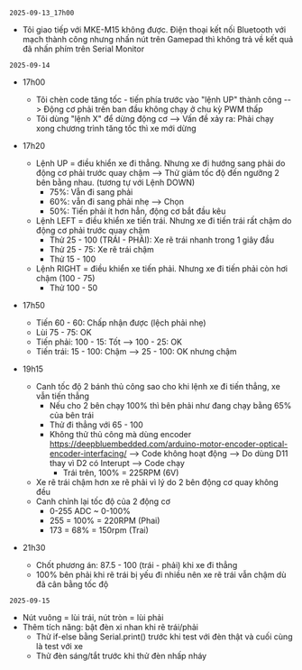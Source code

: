 `2025-09-13_17h00`
- Tôi giao tiếp với MKE-M15 không được. Điện thoại kết nối Bluetooth với mạch thành công nhưng nhấn nút trên Gamepad thì không trả về kết quả đã nhấn phím trên Serial Monitor

`2025-09-14`
- 17h00
    + Tôi chèn code tăng tốc - tiến phía trước vào "lệnh UP" thành công --> Động cơ phải trên ban đầu không chạy ở chu kỳ PWM thấp
    + Tôi dùng "lệnh X" để dừng động cơ --> Vấn đề xảy ra: Phải chạy xong chương trình tăng tốc thì xe mới dừng

- 17h20
    - Lệnh UP = điều khiển xe đi thẳng. Nhưng xe đi hướng sang phải do động cơ phải trước quay chậm --> Thử giảm tốc độ đến ngưỡng 2 bên bằng nhau. (tương tự với Lệnh DOWN)
        - 75%: Vẫn đi sang phải
        - 60%: vẫn đi sang phải nhẹ --> Chọn
        - 50%: Tiến phải ít hơn hẳn, động cơ bắt đầu kêu
    - Lệnh LEFT = điều khiển xe tiến trái. Nhưng xe đi tiến trái rất chậm do động cơ phải trước quay chậm
        - Thử 25 - 100 (TRÁI - PHẢI): Xe rẽ trái nhanh trong 1 giây đầu
        - Thử 25 - 75: Xe rẽ trái chậm
        - Thử 15 - 100
    - Lệnh RIGHT = điều khiển xe tiến phải. Nhưng xe đi tiến phải còn hơi chậm (100 - 75)
        - Thử 100 - 50

- 17h50
    - Tiến 60 - 60: Chấp nhận được (lệch phải nhẹ)
    - Lùi 75 - 75: OK
    - Tiến phải: 100 - 15: Tốt --> 100 - 25: OK
    - Tiến trái: 15 - 100: Chậm --> 25 - 100: OK nhưng chậm

- 19h15
    - Canh tốc độ 2 bánh thủ công sao cho khi lệnh xe đi tiến thẳng, xe vẫn tiến thẳng
        - Nếu cho 2 bên chạy 100%  thì bên phải như đang chạy bằng 65% của bên trái
        - Thử đi thẳng với 65 - 100
        - Không thử thủ công mà dùng encoder
        https://deepbluembedded.com/arduino-motor-encoder-optical-encoder-interfacing/ --> Code không hoạt động --> Do dùng D11 thay vì D2 có Interupt --> Code chạy
            - Trái trên, 100% = 225RPM (6V)
    - Xe rẽ trái chậm hơn xe rẽ phải vì lý do 2 bên động cơ quay không đều
    - Canh chỉnh lại tốc độ của 2 động cơ
        - 0-255 ADC ~ 0-100%
        - 255 = 100% = 220RPM (Phai)
        - 173 =  68% = 150rpm (Trai)

- 21h30
    - Chốt phương án: 87.5 - 100 (trái - phải) khi xe đi thẳng
    - 100% bên phải khi rẽ trái bị yếu đi nhiều nên xe rẽ trái vẫn chậm dù đã cân bằng tốc độ

`2025-09-15`
- Nút vuông = lùi trái, nút tròn = lùi phải
- Thêm tích năng: bật đèn xi nhan khi rẽ trái/phải
    - Thử if-else bằng Serial.print() trước khi test với đèn thật và cuối cùng là test với xe
    - Thử đèn sáng/tắt trước khi thử đèn nhấp nháy